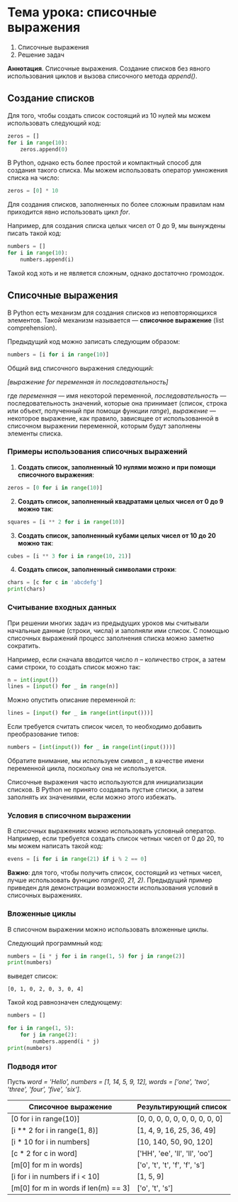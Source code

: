 # Тема урока: списочные выражения

1. Списочные выражения
2. Решение задач

**Аннотация**. Списочные выражения. Создание списков без явного использования циклов и вызова списочного метода _append()_.

## Создание списков

Для того, чтобы создать список состоящий из 10 нулей мы можем использовать следующий код:

```python
zeros = []
for i in range(10):
    zeros.append(0)
```

В Python, однако есть более простой и компактный способ для создания такого списка. Мы можем использовать оператор умножения списка на число:

```python
zeros = [0] * 10
```

Для создания списков, заполненных по более сложным правилам нам приходится явно использовать цикл _for_.

Например, для создания списка целых чисел от
0 до 9, мы вынуждены писать такой код:

```python
numbers = []
for i in range(10):
    numbers.append(i)
```

Такой код хоть и не является сложным, однако достаточно громоздок.

## Списочные выражения

В Python есть механизм для создания списков из неповторяющихся элементов. Такой механизм называется — **списочное выражение** (list comprehension).

Предыдущий код можно записать следующим образом:

```python
numbers = [i for i in range(10)]
```

Общий вид списочного выражения следующий:

_[выражение for переменная in последовательность]_

где _переменная_ — имя некоторой переменной, _последовательность_ — последовательность значений, которые она принимает (список, строка или объект, полученный при помощи функции _range_), _выражение_ — некоторое выражение, как правило, зависящее от использованной в списочном выражении переменной, которым будут заполнены элементы списка.

### Примеры использования списочных выражений

1. **Создать список, заполненный 10 нулями можно и при помощи списочного выражения**:

```python
zeros = [0 for i in range(10)]
```

2. **Создать список, заполненный квадратами целых чисел от 0 до 9 можно так**:

```python
squares = [i ** 2 for i in range(10)]
```

3. **Создать список, заполненный кубами целых чисел от 10 до 20 можно так**:

```python
cubes = [i ** 3 for i in range(10, 21)]
```

4. **Создать список, заполненный символами строки**:

```python
chars = [c for c in 'abcdefg']
print(chars)
```

### Считывание входных данных

При решении многих задач из предыдущих уроков мы считывали начальные данные (строки, числа) и заполняли ими список. С помощью списочных выражений процесс заполнения списка можно заметно сократить.

Например, если сначала вводится число _n_ – количество строк, а затем сами строки, то создать список можно так:

```python
n = int(input())
lines = [input() for _ in range(n)]
```

Можно опустить описание переменной _n_:

```python
lines = [input() for _ in range(int(input()))]
```

Если требуется считать список чисел, то необходимо добавить преобразование типов:

```python
numbers = [int(input()) for _ in range(int(input()))]
```

Обратите внимание, мы используем символ
_\__ в качестве имени переменной цикла, поскольку она не используется.

Списочные выражения часто используются для инициализации списков. В Python не принято создавать пустые списки, а затем заполнять их значениями, если можно этого избежать.

### Условия в списочном выражении

В списочных выражениях можно использовать условный оператор. Например, если требуется создать список четных чисел от 0 до 20, то мы можем написать такой код:

```python
evens = [i for i in range(21) if i % 2 == 0]
```

**Важно**: для того, чтобы получить список, состоящий из четных чисел, лучше использовать функцию _range(0, 21, 2)_. Предыдущий пример приведен для демонстрации возможности использования условий в списочных выражениях.

### Вложенные циклы

В списочном выражении можно использовать вложенные циклы.

Следующий программный код:

```python
numbers = [i * j for i in range(1, 5) for j in range(2)]
print(numbers)
```

выведет список:

`[0, 1, 0, 2, 0, 3, 0, 4]`

Такой код равнозначен следующему:

```python
numbers = []

for i in range(1, 5):
    for j in range(2):
        numbers.append(i * j)
print(numbers)
```

### Подводя итог

Пусть _word = 'Hello', numbers = [1, 14, 5, 9, 12], words = ['one', 'two', 'three', 'four', 'five', 'six']_.

| Списочное выражение                  | Результирующий список          |
| ------------------------------------ | ------------------------------ |
| [0 for i in range(10)]               | [0, 0, 0, 0, 0, 0, 0, 0, 0, 0] |
| [i ** 2 for i in range(1, 8)]        | [1, 4, 9, 16, 25, 36, 49]      |
| [i * 10 for i in numbers]            | [10, 140, 50, 90, 120]         |
| [c * 2 for c in word]                | ['HH', 'ee', 'll', 'll', 'oo'] |
| [m[0] for m in words]                | ['o', 't', 't', 'f', 'f', 's'] |
| [i for i in numbers if i < 10]       | [1, 5, 9]                      |
| [m[0] for m in words if len(m) == 3] | ['o', 't', 's']                |
